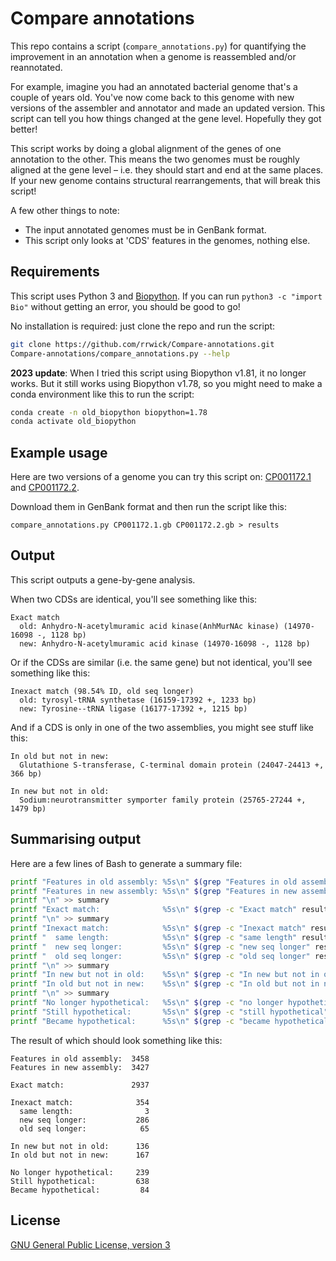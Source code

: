 # Compare annotations

This repo contains a script (`compare_annotations.py`) for quantifying the improvement in an annotation when a genome is reassembled and/or reannotated.

For example, imagine you had an annotated bacterial genome that's a couple of years old. You've now come back to this genome with new versions of the assembler and annotator and made an updated version. This script can tell you how things changed at the gene level. Hopefully they got better!

This script works by doing a global alignment of the genes of one annotation to the other. This means the two genomes must be roughly aligned at the gene level – i.e. they should start and end at the same places. If your new genome contains structural rearrangements, that will break this script!

A few other things to note:
* The input annotated genomes must be in GenBank format.
* This script only looks at 'CDS' features in the genomes, nothing else.



## Requirements

This script uses Python 3 and [Biopython](https://biopython.org/). If you can run `python3 -c "import Bio"` without getting an error, you should be good to go!

No installation is required: just clone the repo and run the script:
```bash
git clone https://github.com/rrwick/Compare-annotations.git
Compare-annotations/compare_annotations.py --help
```

__2023 update__: When I tried this script using Biopython v1.81, it no longer works. But it still works using Biopython v1.78, so you might need to make a conda environment like this to run the script:
```bash
conda create -n old_biopython biopython=1.78
conda activate old_biopython
```



## Example usage

Here are two versions of a genome you can try this script on: [CP001172.1](https://www.ncbi.nlm.nih.gov/nuccore/CP001172.1) and [CP001172.2](https://www.ncbi.nlm.nih.gov/nuccore/CP001172.2).

Download them in GenBank format and then run the script like this:
```
compare_annotations.py CP001172.1.gb CP001172.2.gb > results
```



## Output

This script outputs a gene-by-gene analysis.

When two CDSs are identical, you'll see something like this:
```
Exact match
  old: Anhydro-N-acetylmuramic acid kinase(AnhMurNAc kinase) (14970-16098 -, 1128 bp)
  new: Anhydro-N-acetylmuramic acid kinase (14970-16098 -, 1128 bp)
```

Or if the CDSs are similar (i.e. the same gene) but not identical, you'll see something like this:
```
Inexact match (98.54% ID, old seq longer)
  old: tyrosyl-tRNA synthetase (16159-17392 +, 1233 bp)
  new: Tyrosine--tRNA ligase (16177-17392 +, 1215 bp)
```

And if a CDS is only in one of the two assemblies, you might see stuff like this:
```
In old but not in new:
  Glutathione S-transferase, C-terminal domain protein (24047-24413 +, 366 bp)

In new but not in old:
  Sodium:neurotransmitter symporter family protein (25765-27244 +, 1479 bp)
```



## Summarising output

Here are a few lines of Bash to generate a summary file:
```bash
printf "Features in old assembly: %5s\n" $(grep "Features in old assembly" results | grep -oP "\d+") >> summary
printf "Features in new assembly: %5s\n" $(grep "Features in new assembly" results | grep -oP "\d+") >> summary
printf "\n" >> summary
printf "Exact match:              %5s\n" $(grep -c "Exact match" results) >> summary
printf "\n" >> summary
printf "Inexact match:            %5s\n" $(grep -c "Inexact match" results) >> summary
printf "  same length:            %5s\n" $(grep -c "same length" results) >> summary
printf "  new seq longer:         %5s\n" $(grep -c "new seq longer" results) >> summary
printf "  old seq longer:         %5s\n" $(grep -c "old seq longer" results) >> summary
printf "\n" >> summary
printf "In new but not in old:    %5s\n" $(grep -c "In new but not in old" results) >> summary
printf "In old but not in new:    %5s\n" $(grep -c "In old but not in new" results) >> summary
printf "\n" >> summary
printf "No longer hypothetical:   %5s\n" $(grep -c "no longer hypothetical" results) >> summary
printf "Still hypothetical:       %5s\n" $(grep -c "still hypothetical" results) >> summary
printf "Became hypothetical:      %5s\n" $(grep -c "became hypothetical" results) >> summary
```

The result of which should look something like this:
```
Features in old assembly:  3458
Features in new assembly:  3427

Exact match:               2937

Inexact match:              354
  same length:                3
  new seq longer:           286
  old seq longer:            65

In new but not in old:      136
In old but not in new:      167

No longer hypothetical:     239
Still hypothetical:         638
Became hypothetical:         84
```



## License

[GNU General Public License, version 3](https://www.gnu.org/licenses/gpl-3.0.html)

